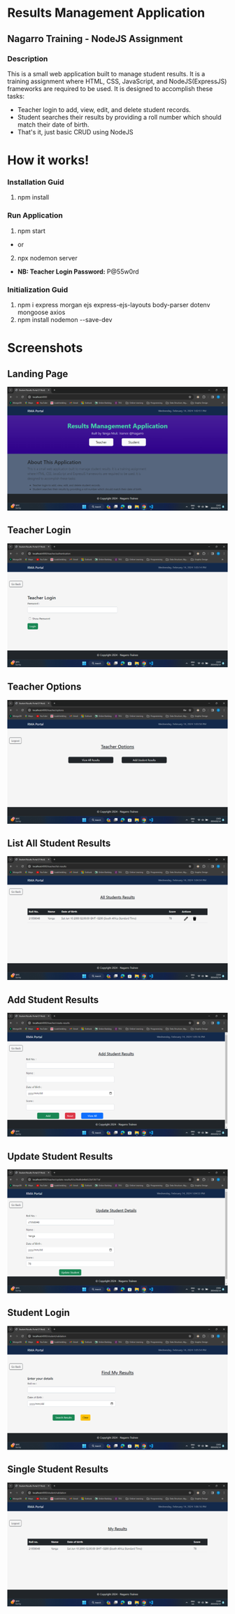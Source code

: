 # Results Management Application
## Nagarro Training - NodeJS Assignment

### Description

This is a small web application built to manage student results. It is a training assignment where HTML, CSS, JavaScript, and NodeJS(ExpressJS) frameworks are required to be used. It is designed to accomplish these tasks:

* Teacher login to add, view, edit, and delete student records.
* Student searches their results by providing a roll number which should match their date of birth.
* That's it, just basic CRUD using NodeJS

# How it works!

### Installation Guid
1. npm install

### Run Application
1. npm start
*  or
2. npx nodemon server 

* __NB: Teacher Login Password:__ P@55w0rd 

### Initialization Guid
1. npm i express morgan ejs express-ejs-layouts body-parser dotenv mongoose axios
2. npm install nodemon --save-dev


# Screenshots 

## Landing Page 
<img alt="landingpage" src="public/images/screenshots/Landing.png">

## Teacher Login 
<img alt="landingpage" src="public/images/screenshots/Teacher Login.png">

## Teacher Options
<img alt="landingpage" src="public/images/screenshots/Teacher Options.png">

## List All Student Results
<img alt="landingpage" src="public/images/screenshots/All Results.png">

## Add Student Results
<img alt="landingpage" src="public/images/screenshots/Add Results.png">

## Update Student Results
<img alt="landingpage" src="public/images/screenshots/Update Results.png">

## Student Login 
<img alt="landingpage" src="public/images/screenshots/Student Login.png">

## Single Student Results
<img alt="landingpage" src="public/images/screenshots/My Results.png">






